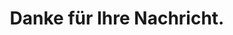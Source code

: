 ---
layout: simple_page
style_id: simple_page
title: Danke für Ihre Nachricht.
description: Danke für die Kontaktaufnahme. AdvoAdvice wird sich in kürze bei Ihnen melden.
intro_zeigen: true
intro_markdown: >-
  Nachdem wir Ihre Angelegenheit geprüft haben, kommen wir mit einer kurzen Ersteinschätzung auf Sie zurück. 
  

  Sollten ausreichende Erfolgsaussichten bestehen, kontaktieren wir Sie mitsamt der auf https://advoadvice.de/#formulare hinterlegten Unterlagen (Vollmacht, Auftragsbestätigung, Mandatsbedingungen und ggf. Vergütungsvereinbarung), um die Beauftragung abzuschließen. 
  

  Ein Mandatsverhältnis entsteht erst, wenn die aufgeführten Unterlagen durch uns angefordert und durch Sie unterschrieben zurückgesandt wurden. Gerne können Sie die Unterlagen schon vorbereiten, um die weitere Bearbeitung bei einer Rückmeldung zu beschleunigen.
intro_cta_text: Zurück zur Hauptseite
intro_cta_link: "/"
---